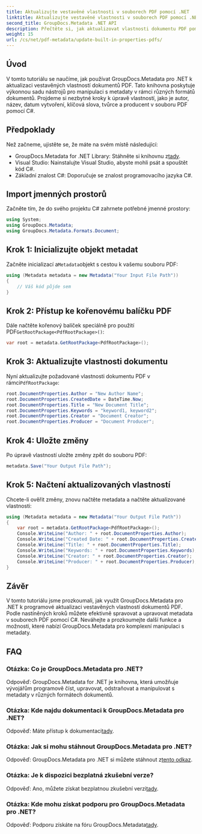 ```yaml
---
title: Aktualizujte vestavěné vlastnosti v souborech PDF pomocí .NET
linktitle: Aktualizujte vestavěné vlastnosti v souborech PDF pomocí .NET
second_title: GroupDocs.Metadata .NET API
description: Přečtěte si, jak aktualizovat vlastnosti dokumentu PDF pomocí C# a GroupDocs.Metadata pro .NET. Programově upravujte autora, název, klíčová slova a další.
weight: 15
url: /cs/net/pdf-metadata/update-built-in-properties-pdfs/
---
```

## Úvod
V tomto tutoriálu se naučíme, jak používat GroupDocs.Metadata pro .NET k aktualizaci vestavěných vlastností dokumentů PDF. Tato knihovna poskytuje výkonnou sadu nástrojů pro manipulaci s metadaty v rámci různých formátů dokumentů. Projdeme si nezbytné kroky k úpravě vlastností, jako je autor, název, datum vytvoření, klíčová slova, tvůrce a producent v souboru PDF pomocí C#.
## Předpoklady
Než začneme, ujistěte se, že máte na svém místě následující:
-  GroupDocs.Metadata for .NET Library: Stáhněte si knihovnu z[tady](https://releases.groupdocs.com/metadata/net/).
- Visual Studio: Nainstalujte Visual Studio, abyste mohli psát a spouštět kód C#.
- Základní znalost C#: Doporučuje se znalost programovacího jazyka C#.

## Import jmenných prostorů
Začněte tím, že do svého projektu C# zahrnete potřebné jmenné prostory:
```csharp
using System;
using GroupDocs.Metadata;
using GroupDocs.Metadata.Formats.Document;
```
## Krok 1: Inicializujte objekt metadat
 Začněte inicializací a`Metadata`objekt s cestou k vašemu souboru PDF:
```csharp
using (Metadata metadata = new Metadata("Your Input File Path"))
{
    // Váš kód půjde sem
}
```
## Krok 2: Přístup ke kořenovému balíčku PDF
 Dále načtěte kořenový balíček speciálně pro použití PDF`GetRootPackage<PdfRootPackage>()`:
```csharp
var root = metadata.GetRootPackage<PdfRootPackage>();
```
## Krok 3: Aktualizujte vlastnosti dokumentu
 Nyní aktualizujte požadované vlastnosti dokumentu PDF v rámci`PdfRootPackage`:
```csharp
root.DocumentProperties.Author = "New Author Name";
root.DocumentProperties.CreatedDate = DateTime.Now;
root.DocumentProperties.Title = "New Document Title";
root.DocumentProperties.Keywords = "keyword1, keyword2";
root.DocumentProperties.Creator = "Document Creator";
root.DocumentProperties.Producer = "Document Producer";
```
## Krok 4: Uložte změny
Po úpravě vlastností uložte změny zpět do souboru PDF:
```csharp
metadata.Save("Your Output File Path");
```
## Krok 5: Načtení aktualizovaných vlastností
Chcete-li ověřit změny, znovu načtěte metadata a načtěte aktualizované vlastnosti:
```csharp
using (Metadata metadata = new Metadata("Your Output File Path"))
{
    var root = metadata.GetRootPackage<PdfRootPackage>();
    Console.WriteLine("Author: " + root.DocumentProperties.Author);
    Console.WriteLine("Created Date: " + root.DocumentProperties.CreatedDate);
    Console.WriteLine("Title: " + root.DocumentProperties.Title);
    Console.WriteLine("Keywords: " + root.DocumentProperties.Keywords);
    Console.WriteLine("Creator: " + root.DocumentProperties.Creator);
    Console.WriteLine("Producer: " + root.DocumentProperties.Producer);
}
```

## Závěr
V tomto tutoriálu jsme prozkoumali, jak využít GroupDocs.Metadata pro .NET k programové aktualizaci vestavěných vlastností dokumentů PDF. Podle nastíněných kroků můžete efektivně spravovat a upravovat metadata v souborech PDF pomocí C#. Neváhejte a prozkoumejte další funkce a možnosti, které nabízí GroupDocs.Metadata pro komplexní manipulaci s metadaty.

## FAQ
### Otázka: Co je GroupDocs.Metadata pro .NET?
Odpověď: GroupDocs.Metadata for .NET je knihovna, která umožňuje vývojářům programově číst, upravovat, odstraňovat a manipulovat s metadaty v různých formátech dokumentů.
### Otázka: Kde najdu dokumentaci k GroupDocs.Metadata pro .NET?
 Odpověď: Máte přístup k dokumentaci[tady](https://tutorials.groupdocs.com/metadata/net/).
### Otázka: Jak si mohu stáhnout GroupDocs.Metadata pro .NET?
 Odpověď: GroupDocs.Metadata pro .NET si můžete stáhnout z[tento odkaz](https://releases.groupdocs.com/metadata/net/).
### Otázka: Je k dispozici bezplatná zkušební verze?
 Odpověď: Ano, můžete získat bezplatnou zkušební verzi[tady](https://releases.groupdocs.com/).
### Otázka: Kde mohu získat podporu pro GroupDocs.Metadata pro .NET?
 Odpověď: Podporu získáte na fóru GroupDocs.Metadata[tady](https://forum.groupdocs.com/c/metadata/14).